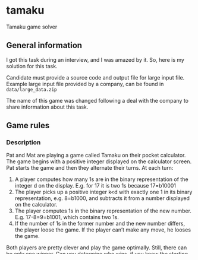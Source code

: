 # tamaku
Tamaku game solver

## General information

I got this task during an interview, and I was amazed by it. So, here is my solution for this task.

Candidate must provide a source code and output file for large input file. 
Example large input file provided by a company, can be found in `data/large_data.zip`

The name of this game was changed following a deal with the company to share information about this task.

## Game rules

### Description

Pat and Mat are playing a game called Tamaku on their pocket calculator. The game begins
with a positive integer displayed on the calculator screen. Pat starts the game and then they
alternate their turns. At each turn:

1. A player computes how many 1s are in the binary representation of the integer d on the
display. E.g. for 17 it is two 1s because 17=b10001
2. The player picks up a positive integer k<d with exactly one 1 in its binary representation,
e.g. 8=b1000, and subtracts it from a number displayed on the calculator.
3. The player computes 1s in the binary representation of the new number. E.g.
17-8=9=b1001, which contains two 1s.
4. If the number of 1s in the former number and the new number differs, the player loose the
game. If the player can’t make any move, he looses the game.

Both players are pretty clever and play the game optimally. Still, there can be only one
winner. Can you determine who wins, if you know the starting number?

### Task

#### Input file

The first line of the input contains G, a number of games played. 0 < G < 10,000,000Then
follows G lines, each containing a starting integer 0 < N < 1,000,000,000.

Sample input:

```
7
1
2
3
10
17
47
999999999
```

#### Output file

For each game print PAT if the first player has winning strategy, otherwise print MAT.

Sample output (for the input provided above):

```
MAT
PAT
MAT
PAT
PAT
PAT
MAT
```

Explanation:

- In the first game, N=1 and Pat has no valid move, and looses.
- In the second game, N=2. Pat subtracts 1, and Mat looses the game.

## About the solution

This is a new version, focused on simplicity and efficiency. It uses `multiprocessing` for utilization of all CPU 
cores and able to decompress input file if necessary.

### Initialization:

First initialize and activate virtual environment by 
following [instructions](https://docs.python.org/3/library/venv.html) or simply by running:

```shell
python -m virtualenv venv
```

and then (on Windows):

```shell
.\venv\Scripts\activate
```

then you need to install all dependencies by running:

```shell
pip install -r requirements-dev.txt
```

Personally I prefer to use `task` utility from https://taskfile.dev/ which is a very good replacement 
for Makefiles. If you have it you can run:

```shell
task environ
```

(I tested it on Windows, hope it would work on Linux too)

Once you will have all dependencies installed, you can install package itself by running (in virtual environment):

```shell
python setup.py develop
```

or (with help of `task` utility)

```shell
task develop-install
```

### Usage

You can run the application by using:

```shell
tamaku --input-file ./data/small_data.txt --output-file ./results/small_data.txt
```

Where:

- `tamaku` - is application itself
- `--input-file ./data/small_data.txt` - path to input file
- `--output-file ./results/small_data.txt` - path to output file

In case if zip-compressed file will be provided as input file, tool will automatically 
decompress it in a temporary folder, process it and then delete temporary folder.

At the end of execution tool will generate information about execution time spent for file 
processing.

Example command line for big dataset:

```shell
tamaku --input-file ./data/large_data.zip --output-file ./results/large_data.txt
```

### Testing

To run tests please execute:

```shell
python -m pytest tests -vvv
```

Or just simply:

```shell
task tests
```

For coverage report generation please run:

```shell
python -m pytest tests -vvv --cov=tamaku
```

And then generate reports by using:

```shell
python -m coverage html
```

Or just use (I told you, `task` tool is just great):

```shell
task coverage
```

### Tuning and profiling

At the end of execution tool will generate information about time used for processing dataset 
excluding time for decompression (if it was necessary).

Example outputs:

- `Done @ 6.0m 35.93s - 10000000 tasks processed` (older version, executed on i7-3632QM with 32 GiB RAM)
- `Execution time 1 minute, 24 seconds and 94 milliseconds (10000000 tasks processed)` (i9-10885H with 64 GiB RAM)

If you would like to make it faster, you probably will focus on 
`tamaku.solver:solve_task` and `tamaku.solver:find_best_response`. You can tune it with help of 
[`timeit`](https://docs.python.org/3/library/timeit.html) module.

Example results (on i9-10885H):

```
$ python -m timeit --setup "from tamaku import solver" "solver.solve_task(789541776)"
5000 loops, best of 5: 55.6 usec per loop
```

Hope you like it. Enjoy!
